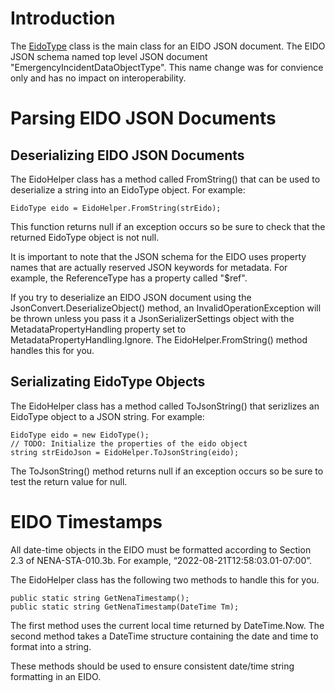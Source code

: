 # Introduction
The [EidoType](~/api/Eido.EidoType.yml) class is the main class for an EIDO JSON document. The EIDO JSON schema named top level JSON document "EmergencyIncidentDataObjectType". This name change was for convience only and has no impact on interoperability.
# Parsing EIDO JSON Documents
## Deserializing EIDO JSON Documents
The EidoHelper class has a method called FromString() that can be used to deserialize a string into an EidoType object. For example:
```
EidoType eido = EidoHelper.FromString(strEido);
```
This function returns null if an exception occurs so be sure to check that the returned EidoType object is not null.

It is important to note that the JSON schema for the EIDO uses property names that are actually reserved JSON keywords for metadata. For example, the ReferenceType has a property called "$ref".

If you try to deserialize an EIDO JSON document using the JsonConvert.DeserializeObject() method, an InvalidOperationException will be thrown unless you pass it a JsonSerializerSettings object with the MetadataPropertyHandling property set to MetadataPropertyHandling.Ignore. The EidoHelper.FromString() method handles this for you.

## Serializating EidoType Objects
The EidoHelper class has a method called ToJsonString() that serizlizes an EidoType object to a JSON string. For example:
```
EidoType eido = new EidoType();
// TODO: Initialize the properties of the eido object
string strEidoJson = EidoHelper.ToJsonString(eido);
```
The ToJsonString() method returns null if an exception occurs so be sure to test the return value for null.

# EIDO Timestamps
All date-time objects in the EIDO must be formatted according to Section 2.3 of NENA-STA-010.3b. For example, “2022-08-21T12:58:03.01-07:00”.

The EidoHelper class has the following two methods to handle this for you.
```
public static string GetNenaTimestamp();
public static string GetNenaTimestamp(DateTime Tm);
```

The first method uses the current local time returned by DateTime.Now. The second method takes a DateTime structure containing the date and time to format into a string.

These methods should be used to ensure consistent date/time string formatting in an EIDO.
